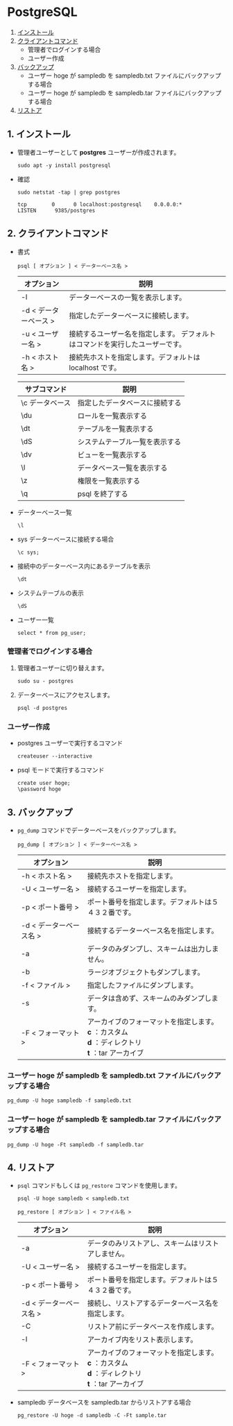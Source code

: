 # PostgreSQL
1. [インストール](#anchor1)
2. [クライアントコマンド](#anchor2)
   - 管理者でログインする場合
   - ユーザー作成
3. [バックアップ](#anchor3)
   - ユーザー hoge が sampledb を sampledb.txt ファイルにバックアップする場合
   - ユーザー hoge が sampledb を sampledb.tar ファイルにバックアップする場合
4. [リストア](#anchor4)

<a id="anchor1"></a>

## 1. インストール
 - 管理者ユーザーとして **postgres** ユーザーが作成されます。

    ```:コマンド
    sudo apt -y install postgresql
    ```

 - 確認

    ```:コマンド
    sudo netstat -tap | grep postgres
    ```

    ```:表示例
    tcp        0      0 localhost:postgresql    0.0.0.0:*          LISTEN      9385/postgres
    ```

<a id="anchor2"></a>

## 2. クライアントコマンド
 - 書式

    ```:コマンド
    psql [ オプション ] < データーベース名 >
    ```

    |オプション|説明|
    |---|---|
    |-l|データーベースの一覧を表示します。|
    |-d < データーベース >|指定したデーターベースに接続します。|
    |-u < ユーザー名 >|接続するユーザー名を指定します。 デフォルトはコマンドを実行したユーザーです。|
    |-h < ホスト名 >|接続先ホストを指定します。デフォルトは localhost です。|

    |サブコマンド|説明|
    |----|----|
    |\c データベース|指定したデータベースに接続する|
    |\du|ロールを一覧表示する|
    |\dt|テーブルを一覧表示する|
    |\dS|システムテーブル一覧を表示する|
    |\dv|ビューを一覧表示する|
    |\l|データベース一覧を表示する|
    |\z|権限を一覧表示する|
    |\q|psql を終了する|

 - データーベース一覧

    ```:コマンド
    \l
    ```

 - sys データーベースに接続する場合

    ```:コマンド
    \c sys;
    ```

 - 接続中のデーターベース内にあるテーブルを表示

    ```:コマンド
    \dt
    ```

 - システムテーブルの表示

    ```:コマンド
    \dS
    ```

 - ユーザー一覧

    ```:コマンド
    select * from pg_user;
    ```

### 管理者でログインする場合
1. 管理者ユーザーに切り替えます。

    ```:コマンド
    sudo su - postgres
    ```

2. データーベースにアクセスします。

    ```:コマンド
    psql -d postgres
    ```



### ユーザー作成
 - postgres ユーザーで実行するコマンド

    ```:コマンド
    createuser --interactive
    ```
 - psql モードで実行するコマンド

    ```:コマンド
    create user hoge;
    \password hoge
    ```

<a id="anchor3"></a>

## 3. バックアップ
 - ` pg_dump ` コマンドでデーターベースをバックアップします。

    ```:コマンド
    pg_dump [ オプション ] < データーベース名 >
    ```

    |オプション|説明|
    |---|---|
    |-h < ホスト名 >|接続先ホストを指定します。|
    |-U < ユーザー名 >|接続するユーザーを指定します。|
    |-p < ポート番号 >|ポート番号を指定します。デフォルトは５４３２番です。|
    |-d < データーベース名 >|接続するデーターベース名を指定します。|
    |-a|データのみダンプし、スキームは出力しません。|
    |-b|ラージオブジェクトもダンプします。|
    |-f < ファイル >|指定したファイルにダンプします。|
    |-s|データは含めず、スキームのみダンプします。|
    |-F < フォーマット >|アーカイブのフォーマットを指定します。<br>**c** ：カスタム<br>**d** ：ディレクトリ<br>**t** ：tar アーカイブ|

### ユーザー hoge が sampledb を sampledb.txt ファイルにバックアップする場合

 ```:コマンド
 pg_dump -U hoge sampledb -f sampledb.txt
 ```

### ユーザー hoge が sampledb を sampledb.tar ファイルにバックアップする場合

 ```:コマンド
 pg_dump -U hoge -Ft sampledb -f sampledb.tar
 ```

<a id="anchor4"></a>

## 4. リストア
 - ` psql ` コマンドもしくは ` pg_restore ` コマンドを使用します。

    ```:コマンド
    psql -U hoge sampledb < sampledb.txt
    ```

    ```:コマンド
    pg_restore [ オプション ] < ファイル名 >
    ```

    |オプション|説明|
    |---|---|
    |-a|データのみリストアし、スキームはリストアしません。|
    |-U < ユーザー名 >|接続するユーザーを指定します。|
    |-p < ポート番号 >|ポート番号を指定します。デフォルトは５４３２番です。|
    |-d < データーベース名 >|接続し、リストアするデーターベース名を指定します。|
    |-C|リストア前にデータベースを作成します。|
    |-l|アーカイブ内をリスト表示します。|
    |-F < フォーマット >|アーカイブのフォーマットを指定します。<br>**c** ：カスタム<br>**d** ：ディレクトリ<br>**t** ：tar アーカイブ|

 - sampledb データベースを sampledb.tar からリストアする場合

     ```:コマンド
     pg_restore -U hoge -d sampledb -C -Ft sample.tar
     ```

